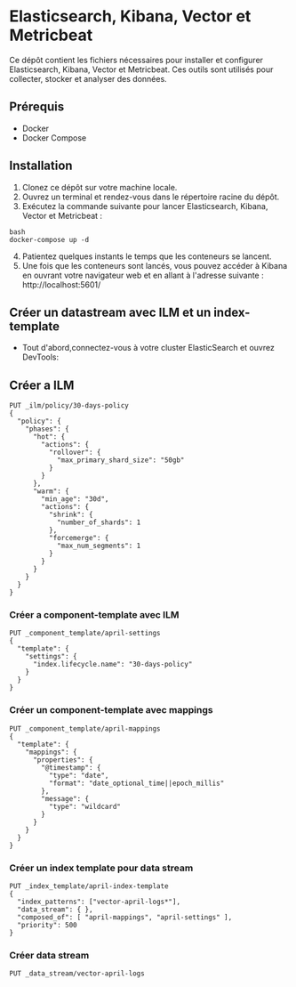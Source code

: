 # Elasticsearch, Kibana, Vector et Metricbeat

Ce dépôt contient les fichiers nécessaires pour installer et configurer Elasticsearch, Kibana, Vector et Metricbeat. Ces outils sont utilisés pour collecter, stocker et analyser des données.

## Prérequis

- Docker
- Docker Compose

## Installation

1. Clonez ce dépôt sur votre machine locale.
2. Ouvrez un terminal et rendez-vous dans le répertoire racine du dépôt.
3. Exécutez la commande suivante pour lancer Elasticsearch, Kibana, Vector et Metricbeat :

```
bash
docker-compose up -d
```
4. Patientez quelques instants le temps que les conteneurs se lancent.
5. Une fois que les conteneurs sont lancés, vous pouvez accéder à Kibana en ouvrant votre navigateur web et en allant à l'adresse suivante : http://localhost:5601/

## Créer un datastream avec ILM et un index-template

- Tout d'abord,connectez-vous à votre cluster ElasticSearch et ouvrez DevTools: 

## Créer a ILM

```
PUT _ilm/policy/30-days-policy
{
  "policy": {
    "phases": {
      "hot": {
        "actions": {
          "rollover": {
            "max_primary_shard_size": "50gb"
          }
        }
      },
      "warm": {
        "min_age": "30d",
        "actions": {
          "shrink": {
            "number_of_shards": 1
          },
          "forcemerge": {
            "max_num_segments": 1
          }
        }
      }
    }
  }
}
```

### Créer a component-template avec ILM

```
PUT _component_template/april-settings
{
  "template": {
    "settings": {
      "index.lifecycle.name": "30-days-policy"
    }
  }
}
```

### Créer un component-template avec mappings

```
PUT _component_template/april-mappings
{
  "template": {
    "mappings": {
      "properties": {
        "@timestamp": {
          "type": "date",
          "format": "date_optional_time||epoch_millis"
        },
        "message": {
          "type": "wildcard"
        }
      }
    }
  }
}
```

### Créer un index template pour data stream

```
PUT _index_template/april-index-template
{
  "index_patterns": ["vector-april-logs*"],
  "data_stream": { },
  "composed_of": [ "april-mappings", "april-settings" ],
  "priority": 500
}
```

### Créer data stream

```
PUT _data_stream/vector-april-logs
```